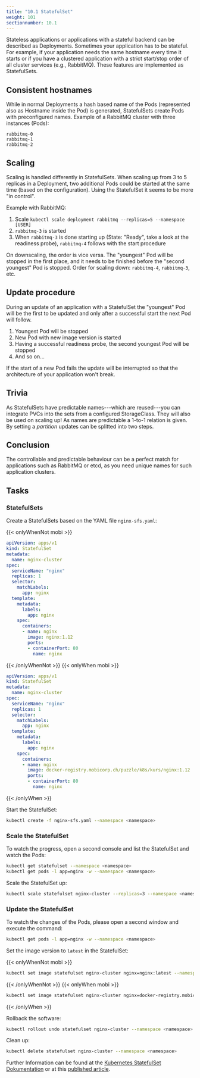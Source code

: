 ```yaml
---
title: "10.1 StatefulSet"
weight: 101
sectionnumber: 10.1
---
```


Stateless applications or applications with a stateful backend can be described as Deployments.
Sometimes your application has to be stateful.
For example, if your application needs the same hostname every time it starts or if you have a clustered application with a strict start/stop order of all cluster services (e.g., RabbitMQ).
These features are implemented as StatefulSets.


## Consistent hostnames

While in normal Deployments a hash based name of the Pods (represented also as Hostname inside the Pod) is generated, StatefulSets create Pods with preconfigured names.
Example of a RabbitMQ cluster with three instances (Pods):

```
rabbitmq-0
rabbitmq-1
rabbitmq-2
```


## Scaling

Scaling is handled differently in StatefulSets.
When scaling up from 3 to 5 replicas in a Deployment, two additional Pods could be started at the same time (based on the configuration). Using the StatefulSet it seems to be more "in control".

Example with RabbitMQ:

1. Scale `kubectl scale deployment rabbitmq --replicas=5 --namespace [USER]`
1. `rabbitmq-3` is started
1. When `rabbitmq-3` is done starting up (State: "Ready", take a look at the readiness probe), `rabbitmq-4` follows with the start procedure

On downscaling, the order is vice versa. The "youngest" Pod will be stopped in the first place, and it needs to be finished before the "second youngest" Pod is stopped.
Order for scaling down: `rabbitmq-4`, `rabbitmq-3`, etc.


## Update procedure

During an update of an application with a StatefulSet the "youngest" Pod will be the first to be updated and only after a successful start the next Pod will follow.

1. Youngest Pod will be stopped
1. New Pod with new image version is started
1. Having a successful readiness probe, the second youngest Pod will be stopped
1. And so on...

If the start of a new Pod fails the update will be interrupted so that the architecture of your application won't break.


## Trivia

As StatefulSets have predictable names---which are reused---you can integrate PVCs into the sets from a configured StorageClass. They will also be used on scaling up!
As names are predictable a 1-to-1 relation is given.
By setting a _partition_ updates can be splitted into two steps.


## Conclusion

The controllable and predictable behaviour can be a perfect match for applications such as RabbitMQ or etcd, as you need unique names for such application clusters.


## Tasks


### StatefulSets

Create a StatefulSets based on the YAML file `nginx-sfs.yaml`:

{{< onlyWhenNot mobi >}}
```YAML
apiVersion: apps/v1
kind: StatefulSet
metadata:
  name: nginx-cluster
spec:
  serviceName: "nginx"
  replicas: 1
  selector:
    matchLabels:
      app: nginx
  template:
    metadata:
      labels:
        app: nginx
    spec:
      containers:
      - name: nginx
        image: nginx:1.12
        ports:
        - containerPort: 80
          name: nginx
```
{{< /onlyWhenNot >}}
{{< onlyWhen mobi >}}
```YAML
apiVersion: apps/v1
kind: StatefulSet
metadata:
  name: nginx-cluster
spec:
  serviceName: "nginx"
  replicas: 1
  selector:
    matchLabels:
      app: nginx
  template:
    metadata:
      labels:
        app: nginx
    spec:
      containers:
      - name: nginx
        image: docker-registry.mobicorp.ch/puzzle/k8s/kurs/nginx:1.12
        ports:
        - containerPort: 80
          name: nginx
```
{{< /onlyWhen >}}

Start the StatefulSet:
  
```bash
kubectl create -f nginx-sfs.yaml --namespace <namespace>
```


### Scale the StatefulSet

To watch the progress, open a second console and list the StatefulSet and watch the Pods:

```bash
kubectl get statefulset --namespace <namespace>
kubectl get pods -l app=nginx -w --namespace <namespace>
```

Scale the StatefulSet up:

```bash
kubectl scale statefulset nginx-cluster --replicas=3 --namespace <namespace>
```


### Update the StatefulSet

To watch the changes of the Pods, please open a second window and execute the command:

```bash
kubectl get pods -l app=nginx -w --namespace <namespace>
```

Set the image version to `latest` in the StatefulSet:

{{< onlyWhenNot mobi >}}
```bash
kubectl set image statefulset nginx-cluster nginx=nginx:latest --namespace <namespace>
```
{{< /onlyWhenNot >}}
{{< onlyWhen mobi >}}
```bash
kubectl set image statefulset nginx-cluster nginx=docker-registry.mobicorp.ch/puzzle/k8s/kurs/nginx:latest --namespace <namespace>
```
{{< /onlyWhen >}}

Rollback the software:

```bash
kubectl rollout undo statefulset nginx-cluster --namespace <namespace>
```

Clean up:

```bash
kubectl delete statefulset nginx-cluster --namespace <namespace>
```

Further Information can be found at the [Kubernetes StatefulSet Dokumentation](https://kubernetes.io/docs/concepts/workloads/controllers/statefulset/) or at this [published article](https://opensource.com/article/17/2/stateful-applications).
